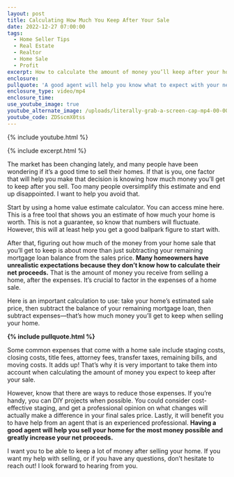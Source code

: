 ```yaml
---
layout: post
title: Calculating How Much You Keep After Your Sale
date: 2022-12-27 07:00:00
tags:
  - Home Seller Tips
  - Real Estate
  - Realtor
  - Home Sale
  - Profit
excerpt: How to calculate the amount of money you’ll keep after your home sale.
enclosure:
pullquote: 'A good agent will help you know what to expect with your net proceeds. '
enclosure_type: video/mp4
enclosure_time:
use_youtube_image: true
youtube_alternate_image: /uploads/literally-grab-a-screen-cap-mp4-00-00-51-20-still001.jpg
youtube_code: ZDSscmX0tss
---
```

{% include youtube.html %}

{% include excerpt.html %}

The market has been changing lately, and many people have been wondering if it’s a good time to sell their homes. If that is you, one factor that will help you make that decision is knowing how much money you’ll get to keep after you sell. Too many people oversimplify this estimate and end up disappointed. I want to help you avoid that.&nbsp;

Start by using a home value estimate calculator. You can access mine here. This is a free tool that shows you an estimate of how much your home is worth. This is not a guarantee, so know that numbers will fluctuate. However, this will at least help you get a good ballpark figure to start with.&nbsp;

After that, figuring out how much of the money from your home sale that you’ll get to keep is about more than just subtracting your remaining mortgage loan balance from the sales price. **Many homeowners have unrealistic expectations because they don’t know how to calculate their net proceeds.** That is the amount of money you receive from selling a home, after the expenses. It’s crucial to factor in the expenses of a home sale.&nbsp;

Here is an important calculation to use: take your home’s estimated sale price, then subtract the balance of your remaining mortgage loan, then subtract expenses—that’s how much money you’ll get to keep when selling your home.

**{% include pullquote.html %}**

Some common expenses that come with a home sale include staging costs, closing costs, title fees, attorney fees, transfer taxes, remaining bills, and moving costs. It adds up\! That’s why it is very important to take them into account when calculating the amount of money you expect to keep after your sale.&nbsp;

However, know that there are ways to reduce those expenses. If you’re handy, you can DIY projects when possible. You could consider cost-effective staging, and get a professional opinion on what changes will actually make a difference in your final sales price. Lastly, it will benefit you to have help from an agent that is an experienced professional. **Having a good agent will help you sell your home for the most money possible and greatly increase your net proceeds.&nbsp;**

I want you to be able to keep a lot of money after selling your home. If you want my help with selling, or if you have any questions, don’t hesitate to reach out\! I look forward to hearing from you.
